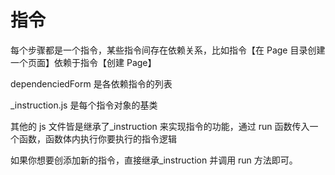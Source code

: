 # 指令

每个步骤都是一个指令，某些指令间存在依赖关系，比如指令【在 Page 目录创建一个页面】依赖于指令【创建 Page】

dependenciedForm 是各依赖指令的列表

\_instruction.js 是每个指令对象的基类

其他的 js 文件皆是继承了\_instruction 来实现指令的功能，通过 run 函数传入一个函数，函数体内执行你要执行的指令逻辑

如果你想要创添加新的指令，直接继承\_instruction 并调用 run 方法即可。
